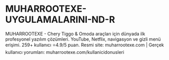 # MUHARROOTEXE-UYGULAMALARINI-ND-R
MUHARROOTEXE - Chery Tiggo &amp; Omoda araçları için dünyada ilk profesyonel yazılım çözümleri. YouTube, Netflix, navigasyon ve gizli menü erişimi. 259+ kullanıcı ⭐4.9/5 puan. Resmi site: muharrootexe.com | Gerçek kullanıcı yorumları: muharrootexe.com/kullanicidonusleri
